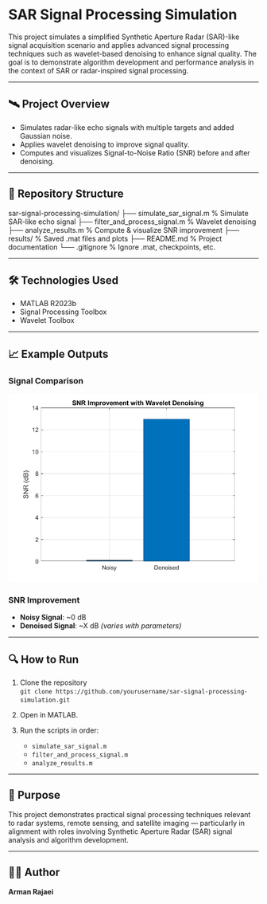 # SAR Signal Processing Simulation

This project simulates a simplified Synthetic Aperture Radar (SAR)-like signal acquisition scenario and applies advanced signal processing techniques such as wavelet-based denoising to enhance signal quality. The goal is to demonstrate algorithm development and performance analysis in the context of SAR or radar-inspired signal processing.

---

## 🛰️ Project Overview

- Simulates radar-like echo signals with multiple targets and added Gaussian noise.
- Applies wavelet denoising to improve signal quality.
- Computes and visualizes Signal-to-Noise Ratio (SNR) before and after denoising.

---

## 📂 Repository Structure

sar-signal-processing-simulation/
├── simulate_sar_signal.m % Simulate SAR-like echo signal
├── filter_and_process_signal.m % Wavelet denoising
├── analyze_results.m % Compute & visualize SNR improvement
├── results/ % Saved .mat files and plots
├── README.md % Project documentation
└── .gitignore % Ignore .mat, checkpoints, etc.

---

## 🛠️ Technologies Used

- MATLAB R2023b
- Signal Processing Toolbox
- Wavelet Toolbox

---

## 📈 Example Outputs

### Signal Comparison

![Wavelet Denoising](results/snr_comparison.png)

### SNR Improvement
- **Noisy Signal**: ~0 dB
- **Denoised Signal**: ~X dB *(varies with parameters)*

---

## 🔍 How to Run

1. Clone the repository  
   `git clone https://github.com/yourusername/sar-signal-processing-simulation.git`

2. Open in MATLAB.

3. Run the scripts in order:
   - `simulate_sar_signal.m`
   - `filter_and_process_signal.m`
   - `analyze_results.m`

---

## 📌 Purpose

This project demonstrates practical signal processing techniques relevant to radar systems, remote sensing, and satellite imaging — particularly in alignment with roles involving Synthetic Aperture Radar (SAR) signal analysis and algorithm development.

---

## 🧑‍💻 Author

**Arman Rajaei**  
